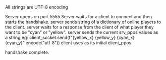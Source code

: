 All strings are UTF-8 encoding

Server opens on port 5555
Server waits for a client to connect and then starts the handshake.
server sends string of a dictionary of online players to the client.
server waits for a response from the client of what player they want to be "cyan" or "yellow".
server sends the current srv_ppos values as a string eg:
client_socket.send(f"{yellow_x} {yellow_y} {cyan_x} {cyan_y}".encode("utf-8"))
client uses as its initial client_ppos.

handshake complete.
